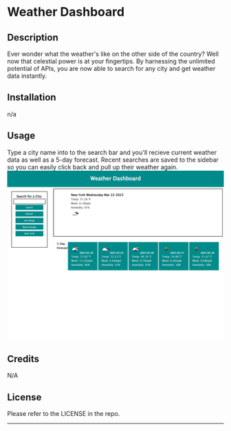 # Weather Dashboard

## Description
Ever wonder what the weather's like on the other side of the country? Well now that celestial power is at your fingertips. By harnessing the unlimited potential of APIs, you are now able to search for any city and get weather data instantly. 
## Installation
n/a

## Usage
Type a city name into to the search bar and you'll recieve current weather data as well as a 5-day forecast. Recent searches are saved to the sidebar so you can easily click back and pull up their weather again.
![type a city and get the weather!](assets/images/screenshot.png)

## Credits
N/A

## License

Please refer to the LICENSE in the repo.

---